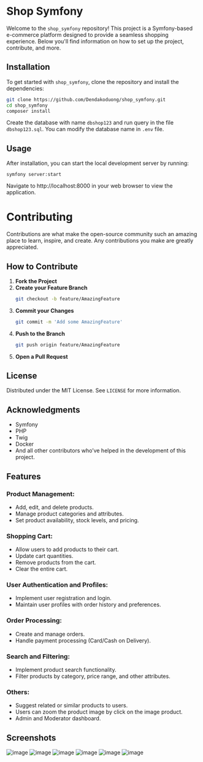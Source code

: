 # Shop Symfony

Welcome to the `shop_symfony` repository! This project is a Symfony-based e-commerce platform designed to provide a seamless shopping experience. Below you'll find information on how to set up the project, contribute, and more.

## Installation

To get started with `shop_symfony`, clone the repository and install the dependencies:

```bash
git clone https://github.com/Dendakoduong/shop_symfony.git
cd shop_symfony
composer install
```
Create the database with name `dbshop123` and run query in the file `dbshop123.sql`. You can modify the database name in `.env` file.

## Usage

After installation, you can start the local development server by running:
```
symfony server:start
```
Navigate to http://localhost:8000 in your web browser to view the application.

# Contributing

Contributions are what make the open-source community such an amazing place to learn, inspire, and create. Any contributions you make are greatly appreciated.

## How to Contribute

1. **Fork the Project**
2. **Create your Feature Branch** 
   ```sh
   git checkout -b feature/AmazingFeature
   ```
3. **Commit your Changes**
   ```sh
   git commit -m 'Add some AmazingFeature'
   ```
4. **Push to the Branch**
   ```sh
   git push origin feature/AmazingFeature
   ```
5. **Open a Pull Request**

## License

Distributed under the MIT License. See `LICENSE` for more information.

## Acknowledgments

- Symfony
- PHP
- Twig
- Docker
- And all other contributors who’ve helped in the development of this project.

## Features

### Product Management:
- Add, edit, and delete products.
- Manage product categories and attributes.
- Set product availability, stock levels, and pricing.

### Shopping Cart:
- Allow users to add products to their cart.
- Update cart quantities.
- Remove products from the cart.
- Clear the entire cart.

### User Authentication and Profiles:
- Implement user registration and login.
- Maintain user profiles with order history and preferences.

### Order Processing:
- Create and manage orders.
- Handle payment processing (Card/Cash on Delivery).

### Search and Filtering:
- Implement product search functionality.
- Filter products by category, price range, and other attributes.

### Others:
- Suggest related or similar products to users.
- Users can zoom the product image by click on the image product.
- Admin and Moderator dashboard.

## Screenshots
![image](https://github.com/Dendakoduong/shop_symfony/assets/106602391/76f9ecce-b4e1-4f65-a3ee-e2d42bb7c1aa)
![image](https://github.com/Dendakoduong/shop_symfony/assets/106602391/e9f8d3b3-8faa-41d8-97c1-2c8556ecbba1)
![image](https://github.com/Dendakoduong/shop_symfony/assets/106602391/d4251395-e7d2-434f-b150-2f23b57df49d)
![image](https://github.com/Dendakoduong/shop_symfony/assets/106602391/10a3c123-5cf3-46a7-8b97-403f137293db)
![image](https://github.com/Dendakoduong/shop_symfony/assets/106602391/5d880a89-b6ab-493d-9bf5-e9fef1ff2118)
![image](https://github.com/Dendakoduong/shop_symfony/assets/106602391/f16a891a-353d-403a-a4a0-63fe11ee4d00)






